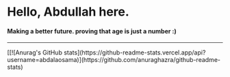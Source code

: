 # <b>Hello, Abdullah here.</b> <br>
#### Making a better future. proving that age is just a number :)
<hr>
[[![Anurag's GitHub stats](https://github-readme-stats.vercel.app/api?username=abdalaosama)](https://github.com/anuraghazra/github-readme-stats)
